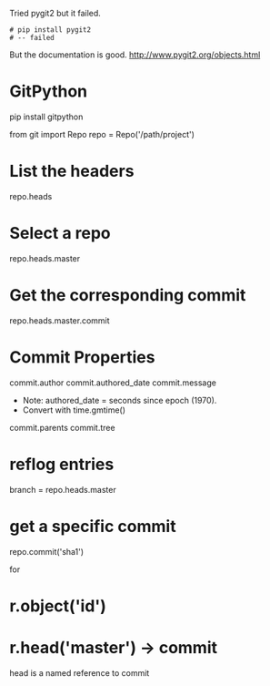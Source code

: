 
Tried pygit2 but it failed.

    # pip install pygit2
    # -- failed

But the documentation is good.
http://www.pygit2.org/objects.html


GitPython
===========

pip install gitpython

from git import Repo
repo = Repo('/path/project')

# List the headers
repo.heads

# Select a repo
repo.heads.master

# Get the corresponding commit
repo.heads.master.commit

# Commit Properties
commit.author
commit.authored_date
commit.message

- Note: authored_date = seconds since epoch (1970). 
- Convert with time.gmtime()

commit.parents
commit.tree

# reflog entries
branch = repo.heads.master

# get a specific commit
repo.commit('sha1')

for


# r.object('id')
# r.head('master') -> commit

head is a named reference to commit



